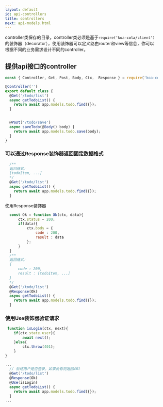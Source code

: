 ```yaml
---
layout: default
id: api-controllers
title: controllers
next: api-models.html
---
```


controller类保存的目录，controller类必须是基于`require('koa-cola/client')`的装饰器（decorator），使用装饰器可以定义路由router和view等信息，你可以根据不同的业务需求设计不同的controller。

## 提供api接口的controller

```javascript
const { Controller, Get, Post, Body, Ctx,  Response } = require('koa-cola/client');

@Controller('')
export default class {
  @Get('/todo/list')
  async getTodoList() {
    return await app.models.todo.find({});
  }

  
  @Post('/todo/save')
  async saveTodo(@Body() body) {
    return await app.models.todo.save(body);
  }
}
```

### 可以通过Response装饰器返回固定数据格式
```javascript
  /**
  返回格式:
  [todoItem, ...]
  */
  @Get('/todo/list')
  async getTodoList() {
    return await app.models.todo.find({});
  }
```

使用Response装饰器
```javascript
  const Ok = function Ok(ctx, data){
      ctx.status = 200;
      if(data){
          ctx.body = {
              code : 200,
              result : data
          };
      }
  }
  /**
  返回格式:
  {
      code : 200,
      result : [todoItem, ...]
  }
  */
  @Get('/todo/list')
  @Response(Ok)
  async getTodoList() {
    return await app.models.todo.find({});
  }
```

### 使用Use装饰器验证请求

```javascript
 function isLogin(ctx, next){
    if(ctx.state.user){
        await next();
    }else{
        ctx.throw(401);
    }
}

...
  // 验证用户是否登录，如果没有则返回401
  @Get('/todo/list')
  @Response(Ok)
  @Use(isLogin)
  async getTodoList() {
    return await app.models.todo.find({});
  }
...
```
